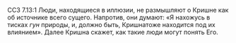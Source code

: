 ССЗ 7.13:1	Люди, находящиеся в иллюзии, не размышляют о Кришне как об источнике всего сущего. Напротив, они думают: «Я нахожусь в тисках _гун_ природы, и, должно быть, Кришнатоже находится под их влиянием». Далее Кришна скажет, как такие люди могут понять Его.